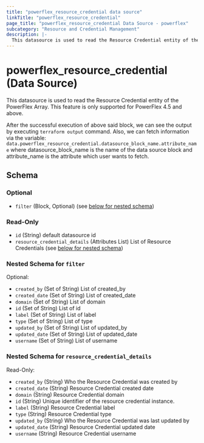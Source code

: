 ```yaml
---
title: "powerflex_resource_credential data source"
linkTitle: "powerflex_resource_credential"
page_title: "powerflex_resource_credential Data Source - powerflex"
subcategory: "Resource and Credential Management"
description: |-
  This datasource is used to read the Resource Credential entity of the PowerFlex Array. This feature is only supported for PowerFlex 4.5 and above.
---
```


# powerflex_resource_credential (Data Source)

This datasource is used to read the Resource Credential entity of the PowerFlex Array. This feature is only supported for PowerFlex 4.5 and above.



After the successful execution of above said block, we can see the output by executing `terraform output` command. Also, we can fetch information via the variable: `data.powerflex_resource_credential.datasource_block_name.attribute_name` where datasource_block_name is the name of the data source block and attribute_name is the attribute which user wants to fetch.

<!-- schema generated by tfplugindocs -->
## Schema

### Optional

- `filter` (Block, Optional) (see [below for nested schema](#nestedblock--filter))

### Read-Only

- `id` (String) default datasource id
- `resource_credential_details` (Attributes List) List of Resource Credentials (see [below for nested schema](#nestedatt--resource_credential_details))

<a id="nestedblock--filter"></a>
### Nested Schema for `filter`

Optional:

- `created_by` (Set of String) List of created_by
- `created_date` (Set of String) List of created_date
- `domain` (Set of String) List of domain
- `id` (Set of String) List of id
- `label` (Set of String) List of label
- `type` (Set of String) List of type
- `updated_by` (Set of String) List of updated_by
- `updated_date` (Set of String) List of updated_date
- `username` (Set of String) List of username


<a id="nestedatt--resource_credential_details"></a>
### Nested Schema for `resource_credential_details`

Read-Only:

- `created_by` (String) Who the Resource Credential was created by
- `created_date` (String) Resource Credential created date
- `domain` (String) Resource Credential domain
- `id` (String) Unique identifier of the resource credential instance.
- `label` (String) Resource Credential label
- `type` (String) Resource Credential type
- `updated_by` (String) Who the Resource Credential was last updated by
- `updated_date` (String) Resource Credential updated date
- `username` (String) Resource Credential username